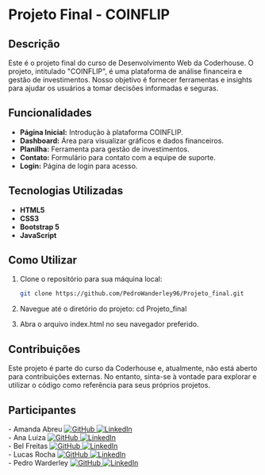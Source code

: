 # Projeto Final - COINFLIP

## Descrição

Este é o projeto final do curso de Desenvolvimento Web da Coderhouse. O projeto, intitulado "COINFLIP", é uma plataforma de análise financeira e gestão de investimentos. Nosso objetivo é fornecer ferramentas e insights para ajudar os usuários a tomar decisões informadas e seguras.

## Funcionalidades

- **Página Inicial:** Introdução à plataforma COINFLIP.
- **Dashboard:** Área para visualizar gráficos e dados financeiros.
- **Planilha:** Ferramenta para gestão de investimentos.
- **Contato:** Formulário para contato com a equipe de suporte.
- **Login:** Página de login para acesso.

## Tecnologias Utilizadas

- **HTML5**
- **CSS3**
- **Bootstrap 5**
- **JavaScript**

## Como Utilizar

1. Clone o repositório para sua máquina local:
   ```bash
   git clone https://github.com/PedroWanderley96/Projeto_final.git

2. Navegue até o diretório do projeto:
   cd Projeto_final

3. Abra o arquivo index.html no seu navegador preferido.

## Contribuições

Este projeto é parte do curso da Coderhouse e, atualmente, não está aberto para contribuições externas. No entanto, sinta-se à vontade para explorar e utilizar o código como referência para seus próprios projetos.

## Participantes

 <div>
- Amanda Abreu
   <a href="https://github.com/abreuamanda" target="_blank">
      <img src="https://img.shields.io/badge/-Github-000?style=flat-square&logo=Github&logoColor=white" alt="GitHub">
    </a>
    <a href="https://www.linkedin.com/in/abreu-amanda" target="_blank">
      <img src="https://img.shields.io/badge/-LinkedIn-blue?style=flat-square&logo=Linkedin&logoColor=white" alt="LinkedIn">
    </a>
  </div>
   <div>
- Ana Luiza
   <a href="https://github.com/ferreiranaluiza" target="_blank">
      <img src="https://img.shields.io/badge/-Github-000?style=flat-square&logo=Github&logoColor=white" alt="GitHub">
    </a>
    <a href="https://br.linkedin.com/in/ana-luiza-ferreira-%E5%AE%89%E5%A8%9C-2488b3148" target="_blank">
      <img src="https://img.shields.io/badge/-LinkedIn-blue?style=flat-square&logo=Linkedin&logoColor=white" alt="LinkedIn">
    </a>
  </div>
   <div>
- Bel Freitas
   <a href="https://github.com/BelCFreitas" target="_blank">
      <img src="https://img.shields.io/badge/-Github-000?style=flat-square&logo=Github&logoColor=white" alt="GitHub">
    </a>
    <a href="https://www.linkedin.com/in/bel-freitas/" target="_blank">
      <img src="https://img.shields.io/badge/-LinkedIn-blue?style=flat-square&logo=Linkedin&logoColor=white" alt="LinkedIn">
    </a>
  </div>
   <div>
- Lucas Rocha
    <a href="https://github.com/LucasRocha2308" target="_blank">
      <img src="https://img.shields.io/badge/-Github-000?style=flat-square&logo=Github&logoColor=white" alt="GitHub">
    </a>
    <a href="https://www.linkedin.com/in/lucas-rocha-530618149/" target="_blank">
      <img src="https://img.shields.io/badge/-LinkedIn-blue?style=flat-square&logo=Linkedin&logoColor=white" alt="LinkedIn">
    </a>
  </div>
   <div>
- Pedro Warderley
   <a href="https://github.com/PedroWanderley96" target="_blank">
      <img src="https://img.shields.io/badge/-Github-000?style=flat-square&logo=Github&logoColor=white" alt="GitHub">
    </a>
    <a href="https://www.linkedin.com/in/pedro-wanderley/" target="_blank">
      <img src="https://img.shields.io/badge/-LinkedIn-blue?style=flat-square&logo=Linkedin&logoColor=white" alt="LinkedIn">
    </a>
  </div>

